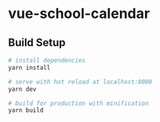 # vue-school-calendar

## Build Setup

```bash
# install dependencies
yarn install

# serve with hot reload at localhost:8080
yarn dev

# build for production with minification
yarn build
```
